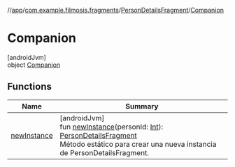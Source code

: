 //[app](../../../../index.md)/[com.example.filmosis.fragments](../../index.md)/[PersonDetailsFragment](../index.md)/[Companion](index.md)

# Companion

[androidJvm]\
object [Companion](index.md)

## Functions

| Name | Summary |
|---|---|
| [newInstance](new-instance.md) | [androidJvm]<br>fun [newInstance](new-instance.md)(personId: [Int](https://kotlinlang.org/api/latest/jvm/stdlib/kotlin/-int/index.html)): [PersonDetailsFragment](../index.md)<br>Método estático para crear una nueva instancia de PersonDetailsFragment. |
